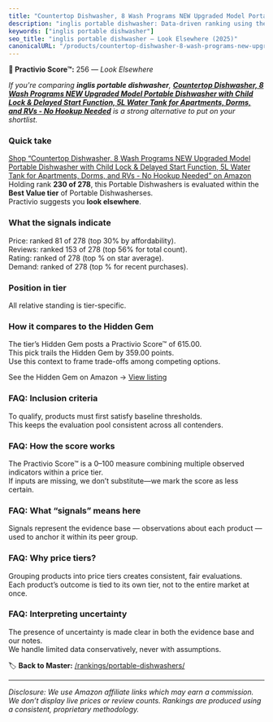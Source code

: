 ```yaml
---
title: "Countertop Dishwasher, 8 Wash Programs NEW Upgraded Model Portable Dishwasher with Child Lock & Delayed Start Function, 5L Water Tank for Apartments, Dorms, and RVs - No Hookup Needed"
description: "inglis portable dishwasher: Data-driven ranking using the Practivio Score™. Positioned by quality, value, demand, findability, momentum."
keywords: ["inglis portable dishwasher"]
seo_title: "inglis portable dishwasher — Look Elsewhere (2025)"
canonicalURL: "/products/countertop-dishwasher-8-wash-programs-new-upgraded-model-portable-dishwasher-with-child-lock-delayed-start-function-5l-water-tank-for-apartments-dorms-and-rvs-no-hookup-needed-B0FP9BYXJZ/"
---
```


**🚫 Practivio Score™:** 256 — _Look Elsewhere_


*If you're comparing **inglis portable dishwasher**, **[Countertop Dishwasher, 8 Wash Programs NEW Upgraded Model Portable Dishwasher with Child Lock & Delayed Start Function, 5L Water Tank for Apartments, Dorms, and RVs - No Hookup Needed](https://www.amazon.com/dp/B0FP9BYXJZ?tag=practivio-20)** is a strong alternative to put on your shortlist.*
### Quick take
[Shop “Countertop Dishwasher, 8 Wash Programs NEW Upgraded Model Portable Dishwasher with Child Lock & Delayed Start Function, 5L Water Tank for Apartments, Dorms, and RVs - No Hookup Needed” on Amazon](https://www.amazon.com/dp/B0FP9BYXJZ?tag=practivio-20)
Holding rank **230 of 278**, this Portable Dishwashers is evaluated within the **Best Value tier** of Portable Dishwasherses.  
Practivio suggests you **look elsewhere**.

### What the signals indicate
Price: ranked 81 of 278 (top 30% by affordability).  
Reviews: ranked 153 of 278 (top 56% for total count).  
Rating: ranked  of 278 (top % on star average).  
Demand: ranked  of 278 (top % for recent purchases).

### Position in tier
All relative standing is tier-specific.

### How it compares to the Hidden Gem
The tier’s Hidden Gem posts a Practivio Score™ of 615.00.  
This pick trails the Hidden Gem by 359.00 points.  
Use this context to frame trade-offs among competing options.  

See the Hidden Gem on Amazon → [View listing](https://www.amazon.com/dp/B00K8FS5R2?tag=practivio-20)

### FAQ: Inclusion criteria
To qualify, products must first satisfy baseline thresholds.  
This keeps the evaluation pool consistent across all contenders.

### FAQ: How the score works
The Practivio Score™ is a 0–100 measure combining multiple observed indicators within a price tier.  
If inputs are missing, we don’t substitute—we mark the score as less certain.

### FAQ: What “signals” means here
Signals represent the evidence base — observations about each product — used to anchor it within its peer group.

### FAQ: Why price tiers?
Grouping products into price tiers creates consistent, fair evaluations.  
Each product’s outcome is tied to its own tier, not to the entire market at once.

### FAQ: Interpreting uncertainty
The presence of uncertainty is made clear in both the evidence base and our notes.  
We handle limited data conservatively, never with assumptions.


🏷️ **Back to Master:** [/rankings/portable-dishwashers/](/rankings/portable-dishwashers/)

---
_Disclosure: We use Amazon affiliate links which may earn a commission. We don’t display live prices or review counts. Rankings are produced using a consistent, proprietary methodology._

